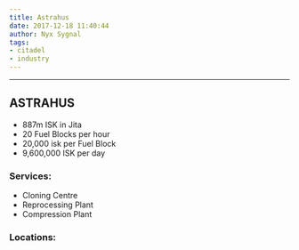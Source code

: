 ```yaml
---
title: Astrahus
date: 2017-12-18 11:40:44
author: Nyx Sygnal
tags: 
- citadel
- industry
---
```

***

## ASTRAHUS

- 887m ISK in Jita
- 20 Fuel Blocks per hour
- 20,000 isk per Fuel Block
- 9,600,000 ISK per day

### Services:
- Cloning Centre
- Reprocessing Plant
- Compression Plant

### Locations:
